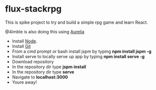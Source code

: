 # flux-stackrpg
This is spike project to try and build a simple rpg game and learn React.

@4imble is also doing this using [Aurelia][Aurelia]

- Install [Node][Node].
- Install [Git][Git]
- From a cmd prompt or bash install jspm by typing **npm install jspm -g**
- Install serve to locally serve up app by typing **npm install serve -g**
- Download repository
- In the repository dir type **jspm install**
- In the repository dir type **serve**
- Navigate to **localhost:3000**
- Youre away!

[Node]: https://nodejs.org/
[Git]: https://git-scm.com/downloads
[Aurelia]: https://github.com/4imble/AureliaStackRpg

